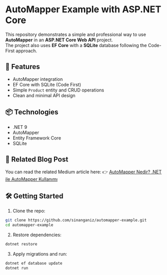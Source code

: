 # AutoMapper Example with ASP.NET Core

This repository demonstrates a simple and professional way to use **AutoMapper** in an **ASP.NET Core Web API** project.  
The project also uses **EF Core** with a **SQLite** database following the Code-First approach.

## 🚀 Features

- AutoMapper integration
- EF Core with SQLite (Code First)
- Simple `Product` entity and CRUD operations
- Clean and minimal API design

## 📦 Technologies

- .NET 9
- AutoMapper
- Entity Framework Core
- SQLite

## 📝 Related Blog Post

You can read the related Medium article here:
👉 [AutoMapper Nedir? .NET ile AutoMapper Kullanımı](https://medium.com/@sinanganiz/automapper-nedir-net-ile-automapper-kullan%C4%B1m%C4%B1-214a47cc9b29)

## 🛠️ Getting Started

1. Clone the repo:

```bash
git clone https://github.com/sinanganiz/automapper-example.git
cd automapper-example
```

2. Restore dependencies:

```bash
dotnet restore
```

3. Apply migrations and run:

```bash
dotnet ef database update
dotnet run
```
